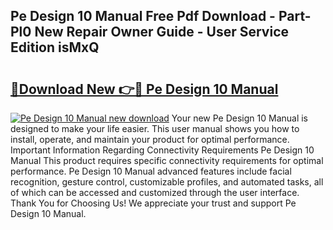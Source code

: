 ## Pe Design 10 Manual Free Pdf Download - Part-Pl0 New Repair Owner Guide - User Service Edition isMxQ

# <h2><a href="http://cf25526.oget.top/?id=Pe+Design+10+Manual">🔗Download New 👉🔴 Pe Design 10 Manual</a></h2>

[![Pe Design 10 Manual new download](https://i.imgur.com/5g1atiW.png)](http://cf25526.oget.top/?id=Pe+Design+10+Manual)
Your new Pe Design 10 Manual is designed to make your life easier. This user manual shows you how to install, operate, and maintain your product for optimal performance. Important Information Regarding Connectivity Requirements Pe Design 10 Manual This product requires specific connectivity requirements for optimal performance. Pe Design 10 Manual advanced features include facial recognition, gesture control, customizable profiles, and automated tasks, all of which can be accessed and customized through the user interface. Thank You for Choosing Us! We appreciate your trust and support Pe Design 10 Manual.
